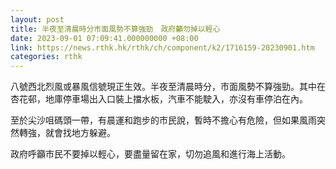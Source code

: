 ```yaml
---
layout: post
title: 半夜至清晨時分市面風勢不算強勁　政府籲勿掉以輕心
date: 2023-09-01 07:09:41.000000000 +08:00
link: https://news.rthk.hk/rthk/ch/component/k2/1716159-20230901.htm
categories: rthk
---
```


八號西北烈風或暴風信號現正生效。半夜至清晨時分，市面風勢不算強勁。其中在杏花邨，地庫停車場出入口裝上擋水板，汽車不能駛入，亦沒有車停泊在內。

至於尖沙咀碼頭一帶，有晨運和跑步的市民說，暫時不擔心有危險，但如果風雨突然轉強，就會找地方躲避。

政府呼籲市民不要掉以輕心，要盡量留在家，切勿追風和進行海上活動。
